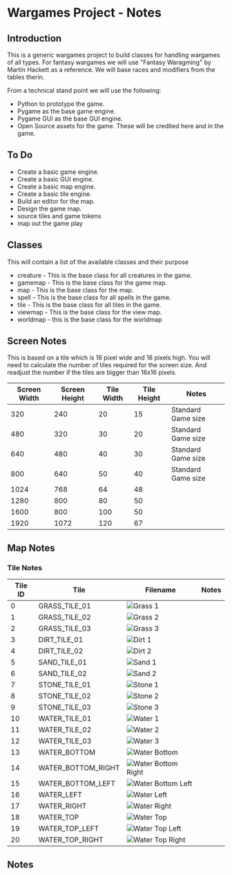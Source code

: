 # Wargames Project - Notes

## Introduction 

This is a generic wargames project to build classes for handling wargames of all types.
For fantasy wargames we will use "Fantasy Waragming" by Martin Hackett as a reference.
We will base races and modifiers from the tables therin.

From a technical stand point we will use the following:

* Python to prototype the game.
* Pygame as the base game engine.
* Pygame GUI as the base GUI engine.
* Open Source assets for the game. These will be credited here and in the game.

## To Do

* Create a basic game engine.
* Create a basic GUI engine.
* Create a basic map engine.
* Create a basic tile engine.
* Build an editor for the map.
* Design the game map.
* source tiles and game tokens 
* map out the game play

## Classes

This will contain a list of the available classes and their purpose

* creature - This is the base class for all creatures in the game.
* gamemap - This is the base class for the game map.
* map - This is the base class for the map.
* spell - This is the base class for all spells in the game.
* tile - This is the base class for all tiles in the game.
* viewmap - This is the base class for the view map.
* worldmap - this is the base class for the worldmap 

## Screen Notes 

This is based on a tile which is 16 pixel wide and 16 pixels high.
You will need to calculate the number of tiles required for the screen size.
And readjust the number if the tiles are bigger than 16x16 pixels.

|Screen Width |Screen Height |Tile Width |Tile Height |Notes |
|----|----|----|----|----|
| 320 | 240 | 20 | 15 |Standard Game size |
| 480 | 320 | 30 | 20 |Standard Game size |
| 640 | 480 | 40 | 30 |Standard Game size |
| 800 | 640 | 50 | 40 |Standard Game size |
| 1024 | 768 | 64 | 48 |  |
| 1280 | 800 | 80 | 50 |  |
| 1600 | 800 | 100 | 50 |  |
| 1920 | 1072 | 120 | 67 |  |

## Map Notes

### Tile Notes

| Tile ID | Tile | Filename | Notes |
|----|----|----|----|
| 0 | GRASS_TILE_01 | ![Grass 1](assets/game-assets/tiles/grass001.png) |  |
| 1 | GRASS_TILE_02 | ![Grass 2](assets/game-assets/tiles/grass002.png) | |
| 2 | GRASS_TILE_03 | ![Grass 3](assets/game-assets/tiles/grass003.png) | |
| 3 | DIRT_TILE_01 | ![Dirt 1](assets/game-assets/tiles/dirt001.png) | |
| 4 | DIRT_TILE_02 | ![Dirt 2](assets/game-assets/tiles/dirt002.png) | |
| 5 | SAND_TILE_01 | ![Sand 1](assets/game-assets/tiles/sand001.png) | |
| 6 | SAND_TILE_02 | ![Sand 2](assets/game-assets/tiles/sand002.png) | |
| 7 | STONE_TILE_01 | ![Stone 1](assets/game-assets/tiles/stone001.png) | |
| 8 | STONE_TILE_02 | ![Stone 2](assets/game-assets/tiles/stone002.png) | |
| 9 | STONE_TILE_03 | ![Stone 3](assets/game-assets/tiles/stone003.png) | |
| 10 | WATER_TILE_01 | ![Water 1](assets/game-assets/tiles/water001.png) | |
| 11 | WATER_TILE_02 | ![Water 2](assets/game-assets/tiles/water002.png) | |
| 12 | WATER_TILE_03 | ![Water 3](assets/game-assets/tiles/water003.png) | |
| 13 | WATER_BOTTOM | ![Water Bottom](assets/game-assets/tiles/water-bottom.png) | |
| 14 | WATER_BOTTOM_RIGHT | ![Water Bottom Right](assets/game-assets/tiles/water-bottomright.png) | |
| 15 | WATER_BOTTOM_LEFT | ![Water Bottom Left](assets/game-assets/tiles/water-bottomleft.png) | |
| 16 | WATER_LEFT | ![Water Left](assets/game-assets/tiles/water-left.png) | |
| 17 | WATER_RIGHT | ![Water Right](assets/game-assets/tiles/water-right.png) | |
| 18 | WATER_TOP | ![Water Top](assets/game-assets/tiles/water-top.png) | |
| 19 | WATER_TOP_LEFT | ![Water Top Left](assets/game-assets/tiles/water-topleft.png) | |
| 20 | WATER_TOP_RIGHT | ![Water Top Right](assets/game-assets/tiles/water-topright.png) | |

## Notes
